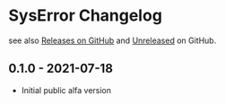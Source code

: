 # SysError Changelog

see also [Releases on GitHub](https://github.com/mazzy-ax/SysUtil/releases) and [Unreleased](https://github.com/mazzy-ax/SysUtil/compare/0.1.0...master) on GitHub.

## 0.1.0 - 2021-07-18

* Initial public alfa version
